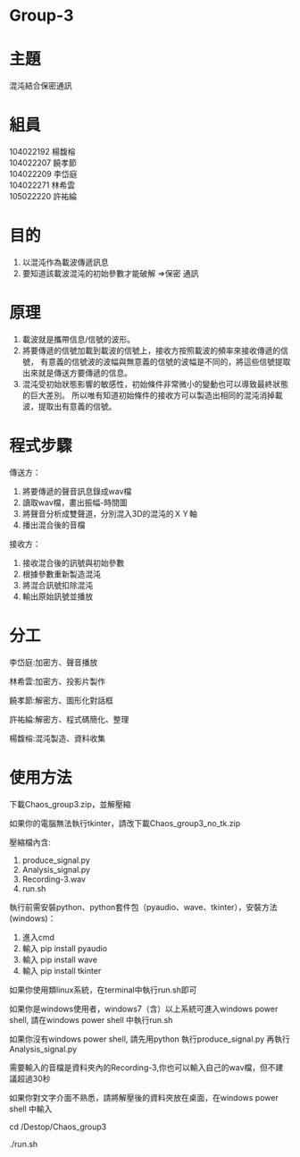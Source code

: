 # Group-3 

# 主題
混沌結合保密通訊

# 組員      
104022192  楊馥榕    
104022207  饒孝節    
104022209  李岱庭    
104022271  林希雲    
105022220  許祐綸     

# 目的       
1. 以混沌作為載波傳遞訊息
2. 要知道該載波混沌的初始參數才能破解 =>保密 通訊

# 原理
1. 載波就是攜帶信息/信號的波形。
2. 將要傳遞的信號加載到載波的信號上，接收方按照載波的頻率來接收傳遞的信號，
有意義的信號波的波幅與無意義的信號的波幅是不同的，將這些信號提取出來就是傳送方要傳遞的信息。
3. 混沌受初始狀態影響的敏感性，初始條件非常微小的變動也可以導致最終狀態的巨大差別。
所以唯有知道初始條件的接收方可以製造出相同的混沌消掉載波，提取出有意義的信號。

# 程式步驟
 傳送方：
 1. 將要傳遞的聲音訊息錄成wav檔
 2. 讀取wav檔，畫出振幅-時間圖
 3. 將聲音分析成雙聲道，分別混入3D的混沌的ＸＹ軸
 4. 播出混合後的音檔
 
 接收方：
1. 接收混合後的訊號與初始參數
2. 根據參數重新製造混沌
3. 將混合訊號扣除混沌
4. 輸出原始訊號並播放

# 分工
李岱庭:加密方、聲音播放

林希雲:加密方、投影片製作

饒孝節:解密方、圖形化對話框

許祐綸:解密方、程式碼簡化、整理

楊馥榕:混沌製造、資料收集    

# 使用方法
下載Chaos_group3.zip，並解壓縮

如果你的電腦無法執行tkinter，請改下載Chaos_group3_no_tk.zip

壓縮檔內含:
1. produce_signal.py 
2. Analysis_signal.py 
3. Recording-3.wav 
4. run.sh 

執行前需安裝python、python套件包（pyaudio、wave、tkinter），安裝方法(windows)：
1. 進入cmd
2. 輸入 pip install pyaudio
3. 輸入 pip install wave
4. 輸入 pip install tkinter

 如果你使用類linux系統，在terminal中執行run.sh即可
 
 如果你是windows使用者，windows7（含）以上系統可進入windows power shell, 請在windows power shell 中執行run.sh
 
 如果你沒有windows power shell, 請先用python 執行produce_signal.py 再執行Analysis_signal.py
 
 需要輸入的音檔是資料夾內的Recording-3,你也可以輸入自己的wav檔，但不建議超過30秒
 
 如果你對文字介面不熟悉，請將解壓後的資料夾放在桌面，在windows power shell 中輸入
 
 cd /Destop/Chaos_group3
 
 ./run.sh
